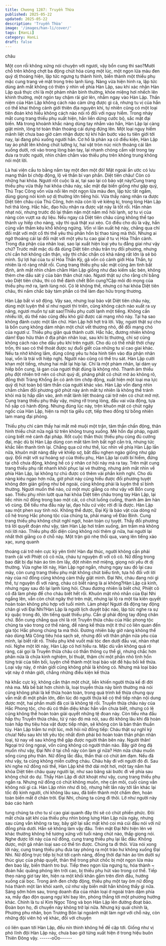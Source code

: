 ```yaml
---
title: Chương 1287: Truyền Thừa
published: 2025-05-22
updated: 2025-05-22
description: 'Truyền Thừa'
image: '/images/han-li/cover/'
tags: [HanLi]
category: HanLi
draft: false
---
```


châu

Một con rối không xứng nói chuyện với ngươi, vậy bổn cung thì
sao?Mười chỗ trên không chợt ba động chút hỏa cùng một lúc,
một ngọn lửa màu đen quỷ dị thoáng hiện, lập tức ngưng tụ thành
hình, biến thành một thiếu phụ mặc cung trang vẻ mặt trong trẻo
lạnh lùng.
Nàng vừa hiện hình ra, lập tức dùng ánh mắt không có thiện ý
nhìn về phía Hàn Lập, sau khi xác nhận Hàn Lập quả thực chỉ là
một phàm nhân bình thường, khóe miệng hơi nhếch lên khinh
thường, một ngón tay chậm rãi giơ lên, nhắm ngay vào Hàn Lập.
Thần niệm của Hàn Lập không cách nào cảm ứng được gì cả,
nhưng tu vị của hắn có thể khai thông cảnh giới thiên địa nguyên
khí, tự nhiên cũng có một loại tiên đoán khó hiểu không cách nào
nói rõ đối với nguy hiểm.
Trong nháy mắt cung trang thiếu phụ xuất hiện, hắn liền dừng
cước bộ, sắc mặt đại biến.
Mà trong khoảnh khắc nàng dùng tay nhắm vào hắn, Hàn Lập lại
càng giật mình, lông tơ toàn thân thoáng cái dựng đứng lên.
Một loại nguy hiểm mãnh liệt chưa bao giờ cảm nhận được từ khi
hắn bước vào tu tiên giới tới nay, lại đang phủ xuống người hắn.
Cơ hồ là phản xạ có điều kiện, Hàn Lập tay áo phất lên không
chút lưỡng lự, hai vật tròn núc ních thoáng cái lăn xuống dưới, rơi
vào trong lòng bàn tay, lại nhanh chóng cầm vật trong tay đưa ra
trước người, nhìn chằm chằm vào thiếu phụ trên không trung
không nói một lời.

Là hai viên cầu to bằng nắm tay một đen một đỏ! Mặt ngoài ẩn
ước có lưu mang thần bí chớp động, lộ vẻ thần bí vạn phần.
Diệt tiên châu! Còn có những hai khỏa. Ngươi rốt cuộc là ai, tại
sao lại có bảo vật này!Cung trang thiếu phụ vừa thấy hai khỏa
châu này, sắc mặt đại biến giống như gặp quỷ, Thủ Trạc Công
vốn vừa nổi lên một ngọn lửa màu đen, lập tức tắt ngấm, dùng
giọng nói kinh sợ dị thường lớn tiếng hỏi.
Vừa thấy nàng nhận ra được Diệt tiên châu của Thủ Công, hơn
nữa còn lộ vẻ kiêng kị, trong lòng Hàn Lập hơi thả lỏng.
Hắc hắc, đạo hữu nhận ra được vật này là tốt rồi. Hắn nhàn nhạt
nói, nhưng trước đó lại thầm nặn một nắm mồ hôi lạnh, sợ tu vị
của nàng còn vượt xa dự liệu. Nếu ngay cả Diệt tiên châu cũng
không thể tạo thành uy hiếp cho nàng, vậy thì quả thật xui xẻo.
Có điều cho dù là vậy, hắn cũng vẫn thầm kêu khổ không ngừng.
Vốn vì lần xuất hệ này, chẳng qua chỉ đối mặt với một cổ thi thể
yêu thú phân hồn bị thao túng mà thôi. Nhưng ai ngờ thoáng cái
lại đối mặt với một yêu tu cao giai ở tu vị Hóa Thần cảnh.
Trong địa phận của nhân loại, sao lại xuất hiện loại yêu tu đẳng
giai như vậy chứ?
Trước mắt mặc dù đã dùng Diệt tiên châu trấn trụ đối phương,
nhưng chỉ cần hơi không cẩn thận, vậy thì chắc chắn có khả năng
rất lớn là sẽ bỏ mình. Sự lợi hại của tu sĩ Hóa Thần Kỳ, gã vốn có
cảnh giới Hóa Thần, tự nhiên là rõ ràng nhất rồi.
Cung trang thiếu phụ sắc mặt cũng âm tình bất định, ánh mắt
nhìn chằm chằm Hàn Lập giống như đao kiếm sắc bén, không
thèm che dấu sát ý của bản thân chút nào.
Ngươi thật sự cho rằng chỉ bằng vào Diệt tiên châu, thì có thể
đánh chết Bổn cung?Cặp môi đỏ mọng của thiếu phụ mở ra, lạnh
lùng nói.
Có lẽ không thể, nhưng có hai khỏa Diệt tiên châu, thì nắm chắc
bảy tám phần có thể làm đạo hữu trọng thương.

Hàn Lập bất vi sở động.
Vậy sao, nhưng loại bảo vật Diệt tiên châu này, dùng một luyện
thể sĩ như ngươi thi triển, cũng không cách nào xuất ra uy năng,
ngươi muốn tự sát sao!Thiếu phụ cười lạnh một tiếng.
Không cần nhiều lời, dù thế nào cũng đều khó giữ được cái mạng
nhỏ này. Tại hạ sao không đánh cược một lần chứ. Hàn Lập hời
hợt trả lời.
Vậy, ngươi thật sự cho là bổn cung không dám nhận một chút vết
thương nhỏ, để đổi mạng chó của ngươi ư. Thiếu phụ giận quá
thành cười.
Hắc hắc, đương nhiên không dám! Đạo hữu thân ở địa phận
nhân loại, sau khi bị thương, chỉ sợ cũng không cách nào che dấu
yêu khí trên người. Cho dù có thể nhất thời chạy trốn, thì sao có
thể thoát được sự đuổi giết của những tu sĩ cao giai khác. Nếu ta
nhớ không lầm, dùng công yêu tu hóa hình tiến vào địa phận
nhân loại, vốn là trái với hiệp nghị. Người nào cũng có thể tru sát.
Hàn Lập cười khan một tiếng, nhưng hai mắt lại híp lại.
Chỉ là một phàm nhân, lại dám uy hiếp bổn cung, lá gan của
ngươi thật đúng là không nhỏ. Thanh âm thiếu phụ đột nhiên trở
nên có chút quỷ dị, phảng phất có chút mờ ảo không rõ, đồng thời
Tràng Khổng ẩn có ánh tím chớp động, xuất hiện một loại ma lực
quỷ dị hút toàn bộ tâm thần của người khác vào.
Hàn Lập vốn đang nhìn chằm chằm đối phương giờ phút này ánh
mắt tự nhiên là không thể tránh khỏi mà bị hấp dẫn vào, ánh mắt
lãnh liệt thoáng cái trở nên có chút mờ mịt.
Cung trang thiếu phụ thấy vậy, mừng rỡ trong lòng, đầu vai vừa
động, tựa hồ sắp có hành động.
Nhưng đúng lúc này, trên khuôn mặt có chút ngây ngốc của Hàn
Lập, hiện ra một tia giễu cợt, tiếp theo đồng tử bỗng nhiên lam
mang đại phóng.

Thiếu phụ chỉ cảm thấy hai mắt mê muội một trận, tâm thần chấn
động, thân hình thiếu chút nữa ngã từ trên không trung xuống.
Mê hồn đại pháp, ngươi cũng biết mê cảnh đại pháp. Rốt cuộc
thần thức thiếu phụ cũng đủ cường đại, mặc dù bị Hàn Lập dùng
con mắt tâm linh bất ngờ cắn trả, nhưng tức khắc liền thanh tỉnh
lại. Chẳng qua cứ như thế, lúc nhìn về phía Hàn Lập lần nữa,
khuôn mặt nàng đầy vẻ khiếp sợ, bắt đầu nghẹn ngào giống như
gặp quỷ.
Đối mặt với sự hoảng sợ của thiếu phụ, Hàn Lập lại cười bí hiểm,
đứng tại chỗ chưa động, không hề có ý nhân cơ hội này mà ra
tay.
Trên mặt cung trang thiếu phụ rất nhanh khôi phục lại vẻ thường,
nhưng ánh mắt nhìn về phía Hàn Lập, lại không tự chủ được có
thêm vài phần kinh nghi.
Cho dù nàng kiêu ngạo hơn nữa, giờ phút này cũng hiểu được
đối phương tuyệt không đơn giản giống như bề ngoài, cũng
không phải là luyện thể sĩ bình thường.
Ngươi muốn thế nào, cứ một mực giằng co như vậy với Bổn cung
sao. Thiếu phụ nhìn lướt qua hai khỏa Diệt tiên châu trong tay
Hàn Lập, lại liếc nhìn nữ đồng trong bao một cái, có chút luống
cuống, thanh âm âm hàn vô cùng.
Để tiểu nha đầu này lại, đạo hữu cứ việc rời đi là được. Hàn Lập
sau một phen suy tính nói. Không thể được, Đại Kỷ là bảo vật của
dòng nữ cổ hệ trong Hắc phong tộc của chúng ta, phải mang về
Đào Bính. Cung trang thiếu phụ không chút nghĩ ngợi, hoàn toàn
cự tuyệt.
Thấy đối phương trả lời quyết đoán như vậy, tâm Hàn Lập hơi
trầm xuống, âm trầm mà không nói lời nào.
Thiếu phụ đối diện cũng không nói thêm gì nữa, hai người lại nhất
thời giằng co ở chỗ này.
Một trận gió nhẹ thổi qua, vang lên tiếng xào xạc, xung quanh

thoáng cái trở nên cực kỳ yên tĩnh!
Hàn đại thúc, người không cần phải tranh cãi với Phiệt cô cô nữa,
cháu tự nguyện đi với cô cô. Nữ đồng trong bao đất bị đại hán áo
tím ôm lấy, đột nhiên mở miệng, giọng nói yếu ớt dị thường.
Vừa nghe lời này, Hàn Lập ngơ ngẩn, nhưng ngay sau đó lại cau
mày, còn cung trang thiếu phụ mặt không chút biểu tình, tựa hồ
đối với lời này của nữ đồng cũng không cảm thấy giật mình.
Đại Nhi, cháu đang nói gì thế, tự nguyện đi với nàng, cháu có biết
nàng là ai không?Hàn Lập cả kinh, nhưng ngay sau đó lại lạnh
lùng hỏi.
Chau đương nhiên là biết chứ, Phiệt cô cô đã làm phép để cho
cháu biết hết rồi. Khuôn mặt nhỏ nhắn của Đại Nhi ngẩng lên, vẫn
còn chút ngây thơ trên mặt, nhưng lại lộ ra một tia kiên quyết
hoàn toàn không phù hợp với tuổi mình.
Làm phép! Ngươi đã động tay động chân gì với Đại Nhi?Hàn Lập
là người lịch duyệt bậc nào, lập tức nghe ra sự kỳ quặc trong đó,
lớn tiếng quát thiếu phụ.
Cần gì phải động tay động chân chứ. Bổn cung chẳng qua chỉ là
rót Truyền thừa châu của Hắc phong tộc chúng ta vào trong cơ
thể nàng, để nàng kế thừa một ít thứ có liên quan đến gia tộc Hắc
phong chúng ta mà thôi. Đương nhiên bây giờ nàng không thể
nào dùng Mã Công tiêu hóa sạch sẽ, nhưng đối với thân phận
nửa yêu của mình, lại biết rất rõ. Thiếu phụ khẽ vuốt mái tóc đen
dưới đầu vai, nhàn nhạt nói.
Nghe một lời này, Hàn Lập có hơi hiểu ra.
Mặc dù vẫn không quá rõ ràng, cái gọi là Truyền thừa châu có
thần thông cụ thể gì, nhưng chắc hơn phân nửa là chứa kinh
nghiệm, bí thuật, thậm chí một phần nhỏ tinh hồn từng trải của
tiền bối, luyện chế thành một loại bảo vật để hậu bối kế thừa.
Loại vậy này, ở nhân giới cũng không phải là không có. Nhưng
mà loại bảo vật này ở nhân giới, chẳng những điều kiện kế thừa

hà khắc cực kỳ, không cẩn thận một chút, liền khiến người thừa
kế đi đời nhà ma. Mà bế bát hơn chính là, loại truyền thừa này
bình thường mà nói cũng không phải là kế thừa hoàn toàn, trong
quá trình kế thừa chung quy vẫn mất đi một phần lớn, đến lúc đó
người thứa kế có thể tiếp nhận nội dung được một, hai phần
mười đã coi là không tệ rồi.
Truyền thừa châu này của Hắc Phong tộc, cho dù có thần diệu
khác hắn vẫn chưa biết, nhưng có lẽ cũng không thể hoàn toàn
giải quyết những tệ đoan này.
Còn tiểu nha đầu hấp thu Truyền thừa châu, từ ý nào đó mà nói,
sau đó không lâu khi đã hoàn toàn hấp thụ tiêu hóa vật được tiếp
nhận, sẽ không còn là bản thân thuần túy.
Hàn Lập trầm tư một lúc, mới hỏi nữ đồng tiếp:
Cháu thật sự nghĩ kỹ chưa! Nếu sau khi tới yêu tộc nhất định phải
bỏ hoàn toàn thân phận nhân loại, từ nay về sau không thể gặp
được người thân bên này.
Người thân! Ngoại trừ ông ngoại, vốn cũng không có người thân
nào. Bây giờ ông đã muốn như vậy, Đại Nhi ở tại chỗ này còn làm
gì nữa? Hơn nữa cháu muốn sống cùng phụ thân. Nữ đồng lắc
đầu, thần thái có chút ảm đạm.
Nếu đã như vậy, ta cũng không miễn cưỡng cháu. Cháu hãy đi
với người đó đi. Sau khi nghe nữ đồng nói thế, Hàn Lập khẽ thở
dài một hơi, một tay nắm hai khỏa Diệt tiên châu quay người lại,
như sao băng sải bước đi về phía sau không chút do dự.
Thấy Hàn Lập đi dứt khoát như vậy, cung trang thiếu phụ ngẩn ra.
Nhưng nữ đồng có chút không muốn, nhẹ cắn môi, cuối cùng vẫn
không nói gì cả.
Hàn Lập nhìn như đi bộ, nhưng hết lần này tới lần khác lại tốc độ
kinh người, chỉ không lâu sau, đã biến thành một chấm đen, hoàn
toàn biến mất ở chân trời.
Đại Nhi, chúng ta cũng đi thôi. Lỡ như người này báo cáo hành

tung chúng ta cho tu sĩ cao giai quanh đây thì sẽ có chút phiền
phức. Đôi mắt chứa sát khí của thiếu phụ nhìn bóng lưng Hàn
Lập nửa ngày, nhưng sau cùng vẫn không ra tay, bây giờ lại sắc
mặt khó coi mà cúi đầu nói với nữ đồng phía dưới.
Hắn sẽ không làm vậy đâu. Trên mặt Đại Nhi hiện lên vẻ khác
thường không hề tương xứng với tuổi nàng chút nào, thấp giọng
nói.
Nghe được lời này của nữ đồng, cung trang thiếu phụ lại lắc đầu:
Không được, một gã nhân loại sao có thể tin được. Chúng ta đi
thôi.
Vừa nói xong lời này, cung trang thiếu phụ đưa tay phóng ra một
trảo hư không xuống Đại Nhi.
Nữ đồng trực tiếp bị hút tới cạnh nàng, đồng thời đại hán áo tím
dưới sự thúc giục của pháp quyết, thân thể trong phút chốc bị một
ngọn lửa màu đen bao lấy, biến thành tro bụi. Tiếp theo ngọn lửa
ngưng tụ, hóa thành ~ đoàn hắc quăng phóng lên trời cao, bị
thiếu phụ hút vào trong cơ thể.
Tiếp theo nàng giơ tay lên, hiện ra một khối khăn gấm trên đỉnh
đầu, hướng xuống cái bọc.
Trong ánh đen chớp động, thiếu phụ một tay ôm nữ đồng hóa
thành một làn khói xanh, cứ như vậy biến mất hẳn không thấy gì
nữa.
Sáng sớm hôm sau, trong doanh địa của nhân loại ở ngoài trăm
dặm phía xa, mấy đạo độn quang ngự khí bay lên, phóng thẳng
tới một phương hướng khác.
Chính là tu sĩ Kim Ngọc Tông và bọn Hàn Lập lên đường đoạt
bảo.
Đoàn bọn họ, đi chuyến này không trở lại nữa. Nhưng kỳ quái
chính là, Phương phu nhân, bọn Trương Bôn lại ngoảnh mặt làm
ngơ với chỗ này, còn những đội viên hộ vệ khác, đối với chuyện

có liên quan tới Hàn Lập, đều nín thinh không hề đề cập tới.
Giống như vị phó lĩnh đội Hàn Lập này, chưa bao giờ từng xuất
hiện ở trong hiệu buôn Thiên Đông vậy.
------oOo------
